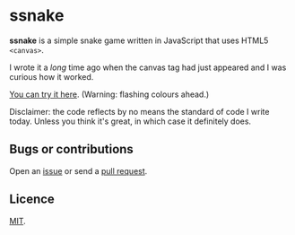# ssnake

**ssnake** is a simple snake game written in JavaScript that uses HTML5 `<canvas>`. 

I wrote it a *long* time ago when the canvas tag had just appeared and I was curious how it worked. 

[You can try it here](http://crdx.github.io/ssnake). (Warning: flashing colours ahead.)

Disclaimer: the code reflects by no means the standard of code I write today. Unless you think it's great, in which case it definitely does.

## Bugs or contributions

Open an [issue](http://github.com/crdx/ssnake/issues) or send a [pull request](http://github.com/crdx/ssnake/pulls).

## Licence

[MIT](LICENCE.md).

